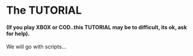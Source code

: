 # The TUTORIAL
#### (If you play XBOX or COD..this TUTORIAL may be to difficult, its ok, ask for help).

We will go with scripts...
